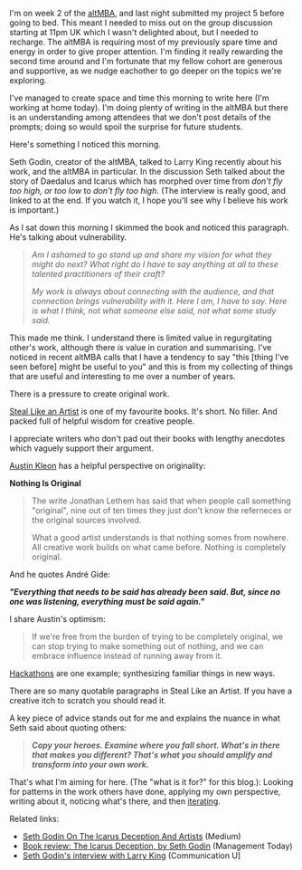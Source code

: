I'm on week 2 of the [altMBA](https://altmba.com), and last night submitted my project 5 before going to bed. This meant I needed to miss out on the group discussion starting at 11pm UK which I wasn't delighted about, but I needed to recharge. The altMBA is requiring most of my previously spare time and energy in order to give proper attention. I'm finding it really rewarding the second time around and I'm fortunate that my fellow cohort are generous and supportive, as we nudge eachother to go deeper on the topics we're exploring.

I've managed to create space and time this morning to write here (I'm working at home today). I'm doing plenty of writing in the altMBA but there is an understanding among attendees that we don't post details of the prompts; doing so would spoil the surprise for future students.

Here's something I noticed this morning.

Seth Godin, creator of the altMBA, talked to Larry King recently about his work, and the altMBA in particular. In the discussion Seth talked about the story of Daedalus and Icarus which has morphed over time from _don't fly too high, or too low_ to _don't fly too high_. (The interview is really good, and linked to at the end. If you watch it, I hope you'll see why I believe his work is important.)

As I sat down this morning I skimmed the book and noticed this paragraph. He's talking about vulnerability.

> _Am I ashamed to go stand up and share my vision for what they might do next? What right do I have to say anything at all to these talented practitioners of their craft?_
> 
> _My work is always about connecting with the audience, and that connection brings vulnerability with it. Here I am, I have to say. Here is what I think, not what someone else said, not what some study said._

This made me think. I understand there is limited value in regurgitating other's work, although there _is_ value in curation and summarising. I've noticed in recent altMBA calls that I have a tendency to say "this [thing I've seen before] might be useful to you" and this is from my collecting of things that are useful and interesting to me over a number of years.  

There is a pressure to create original work.

[Steal Like an Artist](https://austinkleon.com/steal/) is one of my favourite books. It's short. No filler. And packed full of helpful wisdom for creative people.

I appreciate writers who don't pad out their books with lengthy anecdotes which vaguely support their argument. 

[Austin Kleon](https://austinkleon.com/) has a helpful perspective on originality:

**Nothing Is Original**

> The write Jonathan Lethem has said that when people call something "original", nine out of ten times they just don't know the referneces or the original sources involved.
> 
> What a good artist understands is that nothing somes from nowhere. All creative work builds on what came before. Nothing is completely original.
> 

And he quotes Andr&eacute; Gide:

***"Everything that needs to be said has already been said. But, since no one was listening, everything must be said again."***

I share Austin's optimism:

> If we're free from the burden of trying to be completely original, we can stop trying to make something out of nothing, and we can embrace influence instead of running away from it. 

[Hackathons](/2018/06/25/angelhack-day-1.html) are one example; synthesizing familiar things in new ways. 

There are so many quotable paragraphs in Steal Like an Artist. If you have a creative itch to scratch you should read it. 

A key piece of advice stands out for me and explains the nuance in what Seth said about quoting others:

> ***Copy your heroes. Examine where you fall short. What's in there that makes you different? That's what you should amplify and transform into your own work.***

That's what I'm aiming for here. (The "what is it for?" for this blog.): Looking for patterns in the work others have done, applying my own perspective, writing about it, noticing what's there, and then [iterating](https://medium.com/app-partner-academy/your-mvp-isnt-supposed-to-be-a-product-%E4%B8%80-it-s-a-process-58bb458a1982). 

Related links:

* [Seth Godin On The Icarus Deception And Artists](https://medium.com/@omarismail_io/seth-godin-on-the-icarus-deception-and-artists-a1e6f098b9f0) (Medium)
* [Book review: The Icarus Deception, by Seth Godin](https://www.managementtoday.co.uk/book-review-icarus-deception-seth-godin/article/1164611) (Management Today)
* [Seth Godin's interview with Larry King](https://www.communicationu.online/p/seth-godin-interview) (Communication U]